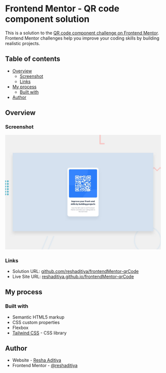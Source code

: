 # Frontend Mentor - QR code component solution

This is a solution to the [QR code component challenge on Frontend Mentor](https://www.frontendmentor.io/challenges/qr-code-component-iux_sIO_H). Frontend Mentor challenges help you improve your coding skills by building realistic projects. 

## Table of contents

- [Overview](#overview)
  - [Screenshot](#screenshot)
  - [Links](#links)
- [My process](#my-process)
  - [Built with](#built-with)
- [Author](#author)

## Overview

### Screenshot

![](design/desktop-preview.jpg)

### Links

- Solution URL: [github.com/reshaditiya/frontendMentor-qrCode](https://github.com/reshaditiya/frontendMentor-qrCode)
- Live Site URL: [reshaditiya.github.io/frontendMentor-qrCode](https://reshaditiya.github.io/frontendMentor-qrCode)

## My process

### Built with

- Semantic HTML5 markup
- CSS custom properties
- Flexbox
- [Tailwind CSS](https://tailwindcss.com) - CSS library

## Author

- Website - [Resha Aditiya](https://reshaditiya.com)
- Frontend Mentor - [@reshaditiya](https://www.frontendmentor.io/profile/reshaditiya)

